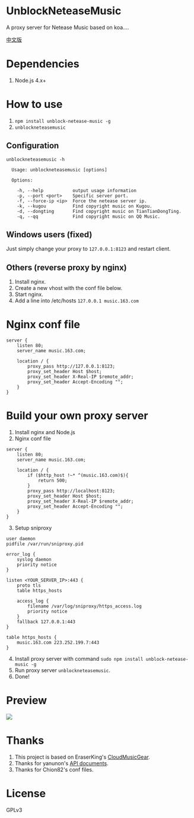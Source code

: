 # UnblockNeteaseMusic

A proxy server for Netease Music based on koa....

[中文版](https://github.com/ITJesse/UnblockNeteaseMusic/blob/master/README.md)

# Dependencies

1. Node.js 4.x+

# How to use

1. `npm install unblock-netease-music -g`
2. `unblockneteasemusic`

## Configuration

```
unblockneteasemusic -h

  Usage: unblockneteasemusic [options]

  Options:

    -h, --help           output usage information
    -p, --port <port>    Specific server port.
    -f, --force-ip <ip>  Force the netease server ip.
    -k, --kugou          Find copyright music on Kugou.
    -d, --dongting       Find copyright music on TianTianDongTing.
    -q, --qq             Find copyright music on QQ Music.
```

## Windows users (fixed)

Just simply change your proxy to `127.0.0.1:8123` and restart client.

## Others (reverse proxy by nginx)

1. Install nginx.
2. Create a new vhost with the conf file below.
3. Start nginx.
4. Add a line into /etc/hosts `127.0.0.1 music.163.com`

# Nginx conf file

```
server {
    listen 80;
    server_name music.163.com;

    location / {
        proxy_pass http://127.0.0.1:8123;
        proxy_set_header Host $host;
        proxy_set_header X-Real-IP $remote_addr;
        proxy_set_header Accept-Encoding "";
    }
}
  ```

# Build your own proxy server

1. Install nginx and Node.js
2. Nginx conf file

  ```
  server {
      listen 80;
      server_name music.163.com;

      location / {
          if ($http_host !~* ^(music.163.com)$){
              return 500;
          }
          proxy_pass http://localhost:8123;
          proxy_set_header Host $host;
          proxy_set_header X-Real-IP $remote_addr;
          proxy_set_header Accept-Encoding "";
      }
  }
  ```

3. Setup sniproxy

  ```
  user daemon
  pidfile /var/run/sniproxy.pid

  error_log {
      syslog daemon
      priority notice
  }

  listen <YOUR_SERVER_IP>:443 {
      proto tls
      table https_hosts

      access_log {
          filename /var/log/sniproxy/https_access.log
          priority notice
      }
      fallback 127.0.0.1:443
  }

  table https_hosts {
      music.163.com 223.252.199.7:443
  }
  ```

4. Install proxy server with command `sudo npm install unblock-netease-music -g`
5. Run proxy server `unblockneteasemusic`.
6. Done!

# Preview

![](https://dn-itjesse.qbox.me/github%2Fphoto_2016-03-31_01-11-14.jpg)

# Thanks

1. This project is based on EraserKing's [CloudMusicGear](https://github.com/EraserKing/CloudMusicGear).
2. Thanks for yanunon's [API documents](https://github.com/yanunon/NeteaseCloudMusic/wiki/%E7%BD%91%E6%98%93%E4%BA%91%E9%9F%B3%E4%B9%90API%E5%88%86%E6%9E%90).
3. Thanks for Chion82's conf files.

# License

GPLv3
